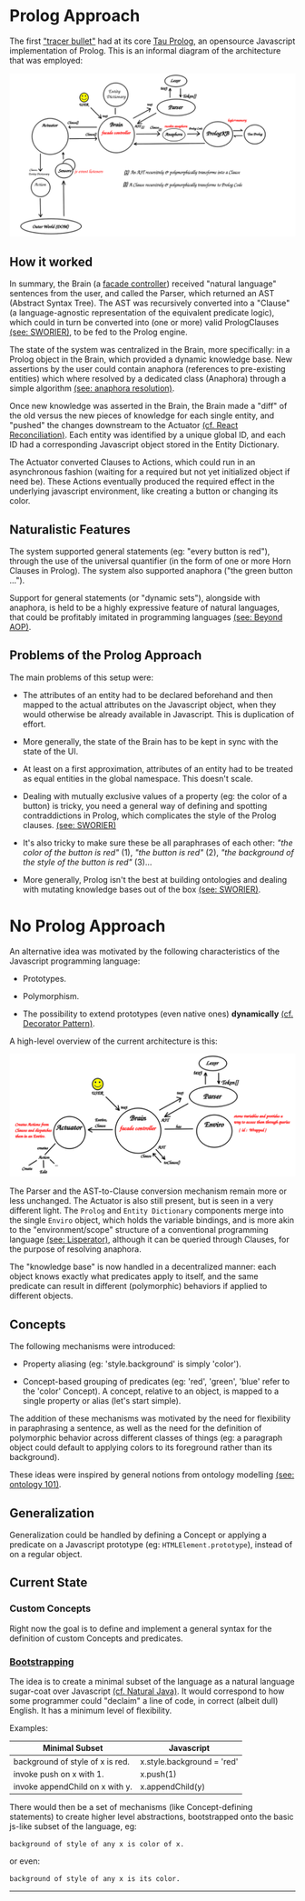 # Prolog Approach

The first ["tracer bullet"](./quotes.md#tracer-bullets) had at its core [Tau Prolog](./quotes.md#tau-prolog), an opensource Javascript implementation of Prolog. This is an informal diagram of the architecture that was employed:

![old architecture](./res/old-architecture.png)

## How it worked

In summary, the Brain (a [facade controller](./quotes.md#facade-sw-design-pattern)) received "natural language" sentences from the user, and called the Parser, which returned an AST (Abstract Syntax Tree). The AST was recursively converted into a "Clause" (a language-agnostic representation of the equivalent predicate logic), which could in turn be converted into (one or more) valid PrologClauses [(see: SWORIER)](./quotes.md#sworier-paper), to be fed to the Prolog engine.

The state of the system was centralized in the Brain, more specifically: in a Prolog object in the Brain, which provided a dynamic knowledge base. New assertions by the user could contain anaphora (references to pre-existing entities) which where resolved by a dedicated class (Anaphora) through a simple algorithm [(see: anaphora resolution)](./quotes.md#anaphora-resolution-algorithm).


Once new knowledge was asserted in the Brain, the Brain made a "diff" of the old versus the new pieces of knowledge for each single entity, and "pushed" the changes downstream to the Actuator [(cf. React Reconciliation)](./quotes.md#react-reconciliation). Each entity was identified by a unique global ID, and each ID had a corresponding Javascript object stored in the Entity Dictionary.


The Actuator converted Clauses to Actions, which could run in an asynchronous fashion (waiting for a required but not yet initialized object if need be). These Actions eventually produced the required effect in the underlying javascript environment, like creating a button or changing its color.


## Naturalistic Features

The system supported general statements (eg: "every button is red"), through the use of the universal quantifier (in the form of one or more Horn Clauses in Prolog). The system also supported anaphora ("the green button ...").

Support for general statements (or "dynamic sets"), alongside with anaphora, is held to be a highly expressive feature of natural languages, that could be profitably imitated in programming languages [(see: Beyond AOP)](./quotes.md#beyond-aop).

## Problems of the Prolog Approach
The main problems of this setup were:

* The attributes of an entity had to be declared beforehand and then mapped to the actual attributes on the Javascript object, when they would otherwise be already available in Javascript. This is duplication of effort.

* More generally, the state of the Brain has to be kept in sync with the state of the UI.

* At least on a first approximation, attributes of an entity had to be treated as equal entities in the global namespace. This doesn't scale.

* Dealing with mutually exclusive values of a property (eg: the color of a button) is tricky, you need a general way of defining and spotting contraddictions in Prolog, which complicates the style of the Prolog clauses. [(see: SWORIER)](./quotes.md#sworier-dealing-with-contraddictions)

* It's also tricky to make sure these be all paraphrases of each other: _"the color of the button is red"_ (1), _"the button is red"_ (2), _"the background of the style of the button is red"_ (3)...

* More generally, Prolog isn't the best at building ontologies and dealing with mutating knowledge bases out of the box [(see: SWORIER)](./quotes.md#sworier-paper).

# No Prolog Approach

An alternative idea was motivated by the following characteristics of the Javascript programming language:

* Prototypes.

* Polymorphism.

* The possibility to extend prototypes (even native ones) **dynamically** [(cf. Decorator Pattern)](./quotes.md#decorator-pattern).

A high-level overview of the current architecture is this:

![new architecture](./res/architecture.png)

The Parser and the AST-to-Clause conversion mechanism remain more or less unchanged. The Actuator is also still present, but is seen in a very different light. The `Prolog` and `Entity Dictionary` components merge into the single `Enviro` object, which holds the variable bindings, and is more akin to the "environment/scope" structure of a conventional programming language [(see: Lisperator)](./quotes.md#lisperator), although it can be queried through Clauses, for the purpose of resolving anaphora.

The "knowledge base" is now handled in a decentralized manner: each object knows exactly what predicates apply to itself, and the same predicate can result in different (polymorphic) behaviors if applied to different objects.

## Concepts

The following mechanisms were introduced:

* Property aliasing (eg: 'style.background' is simply 'color').

* Concept-based grouping of predicates (eg: 'red', 'green', 'blue' refer to the 'color' Concept). A concept, relative to an object, is mapped to a single property or alias (let's start simple).

The addition of these mechanisms was motivated by the need for flexibility in paraphrasing a sentence, as well as the need for the definition of polymorphic behavior across different classes of things (eg: a paragraph object could default to applying colors to its foreground rather than its background).

These ideas were inspired by general notions from ontology modelling [(see: ontology 101)](./quotes.md#ontology).


## Generalization

Generalization could be handled by defining a Concept or applying a predicate on a Javascript prototype (eg: `HTMLElement.prototype`), instead of on a regular object.

## Current State


### Custom Concepts

Right now the goal is to define and implement a general syntax for the definition of custom Concepts and predicates.

### [Bootstrapping](./quotes.md#bootstrapping)

The idea is to create a minimal subset of the language as a natural language sugar-coat over Javascript [(cf. Natural Java)](./quotes.md#natural-java-paper). It would correspond to how some programmer could "declaim" a line of code, in correct (albeit dull) English. It has a minimum level of flexibility.


Examples:

| Minimal Subset     | Javascript |
| ----------- | ----------- |
| background of style of x is red.       | x.style.background = 'red'    |
| invoke push on x with 1.  | x.push(1)      |
|invoke appendChild on x with y. | x.appendChild(y) |

There would then be a set of mechanisms (like Concept-defining statements) to create higher level abstractions, bootstrapped onto the basic js-like subset of the language, eg:

```
background of style of any x is color of x.
```

or even:

```
background of style of any x is its color.
```

-----------------------------------------------------------